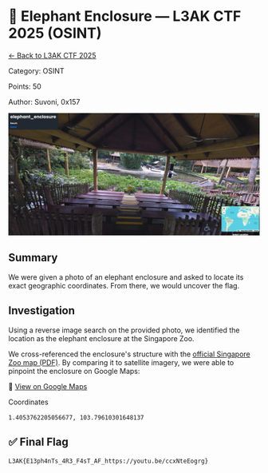 # 🐘 Elephant Enclosure — L3AK CTF 2025 (OSINT)

[← Back to L3AK CTF 2025](ctf-l3ak-2025.md)

Category: OSINT

Points: 50

Author: Suvoni, 0x157

![screenprint_06.png](../assets/screenprint_06.png)

## Summary

We were given a photo of an elephant enclosure and asked to locate its exact geographic coordinates. From there, we would uncover the flag.

## Investigation

Using a reverse image search on the provided photo, we identified the location as the elephant enclosure at the Singapore Zoo.

We cross-referenced the enclosure's structure with the [official Singapore Zoo map (PDF)](https://www.mandai.com/content/dam/mandai/singapore-zoo/park-map/sz-en-map.pdf). By comparing it to satellite imagery, we were able to pinpoint the enclosure on Google Maps:

📍 [View on Google Maps](https://maps.app.goo.gl/5Zyc2WwAMmimxjii9)

Coordinates

    1.4053762205056677, 103.79610301648137

## ✅ Final Flag

    L3AK{E13ph4nTs_4R3_F4sT_AF_https://youtu.be/ccxNteEogrg}